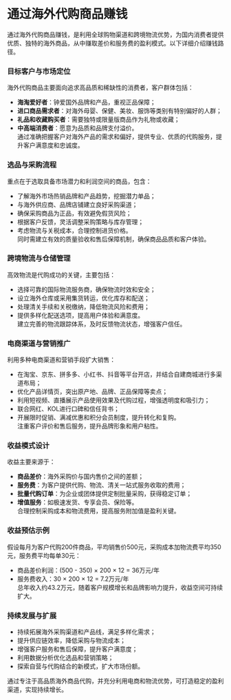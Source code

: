 # 通过海外代购商品赚钱

通过海外代购商品赚钱，是利用全球购物渠道和跨境物流优势，为国内消费者提供优质、独特的海外商品，从中赚取差价和服务费的盈利模式。以下详细介绍赚钱路径。

### 目标客户与市场定位  
海外代购商品主要面向追求高品质和稀缺性的消费者，客户群体包括：  
* **海淘爱好者**：钟爱国外品牌和产品，重视正品保障；  
* **进口商品需求者**：对海外母婴、保健、美妆、服饰等类别有特别偏好的人群；  
* **礼品和收藏购买者**：需要独特或限量版商品作为礼物或收藏；  
* **中高端消费者**：愿意为品质和品牌支付溢价。  
通过准确把握客户对海外产品的需求和偏好，提供专业、优质的代购服务，提升客户满意度和忠诚度。

### 选品与采购流程  
重点在于选取具备市场潜力和利润空间的商品，包含：  
* 了解海外市场热销品牌和产品趋势，挖掘潜力单品；  
* 与海外供应商、品牌店铺建立良好采购渠道；  
* 确保采购商品为正品，有效避免假货风险；  
* 根据客户反馈，灵活调整采购策略与库存管理；  
* 考虑物流与关税成本，合理控制进货价格。  
同时需建立有效的质量验收和售后保障机制，确保商品品质和客户体验。

### 跨境物流与仓储管理  
高效物流是代购成功的关键，主要包括：  
* 选择可靠的国际物流服务商，确保物流时效和安全；  
* 设立海外仓库或采用集货转运，优化库存和配送；  
* 处理清关手续和关税缴纳，降低物流风险和费用；  
* 提供多样化配送选项，提高用户体验和满意度。  
建立完善的物流跟踪体系，及时反馈物流状态，增强客户信任。

### 电商渠道与营销推广  
利用多种电商渠道和营销手段扩大销售：  
* 在淘宝、京东、拼多多、小红书、抖音等平台开店，并结合自建商城进行多渠道布局；  
* 优化产品详情页，突出原产地、品牌、正品保障等卖点；  
* 利用短视频、直播展示产品使用效果及代购过程，增强透明度和吸引力；  
* 联合网红、KOL进行口碑和信任背书；  
* 开展限时促销、满减优惠和积分会员制度，提升转化和复购。  
注重客户评价和售后服务，提升品牌形象和用户粘性。

### 收益模式设计  
收益主要来源于：  
* **商品差价**：海外采购价与国内售价之间的差额；  
* **服务费**：为客户提供代购、物流、清关一站式服务收取的费用；  
* **批量代购订单**：为企业或团体提供定制批量采购，获得稳定订单；  
* **增值服务**：如极速发货、专享会员、保险等。  
合理控制采购成本和物流费用，提高服务附加值是盈利关键。

### 收益预估示例  
假设每月为客户代购200件商品，平均销售价500元，采购成本加物流费平均350元，服务费平均每单30元：  
* 商品差价利润：(500 - 350) × 200 × 12 = 36万元/年  
* 服务费收入：30 × 200 × 12 = 7.2万元/年  
总年收入约43.2万元，随着客户规模增长和品牌影响力提升，收益空间可持续扩大。

### 持续发展与扩展  
* 持续拓展海外采购渠道和产品线，满足多样化需求；  
* 提升供应链效率，降低采购与物流成本；  
* 增强客户服务和售后保障，提升客户满意度；  
* 利用数据分析优化选品和营销策略；  
* 探索自营与代购结合的新模式，扩大市场份额。  

通过专注于高品质海外商品代购，并充分利用电商和物流优势，可打造稳定的盈利渠道，实现持续增长。
